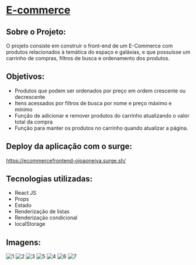 # [E-commerce](https://ecommercefrontend-ojoaoneiva.surge.sh/)

## Sobre o Projeto:
O projeto consiste em construir o front-end de um E-Commerce com produtos relacionados à temática do espaço e galáxias, e que possuísse um carrinho de compras, filtros de busca e ordenamento dos produtos.

## Objetivos:
- Produtos que podem ser ordenados por preço em ordem crescente ou decrescente
- Itens acessados por filtros de busca por nome e preço máximo e mínimo
- Função de adicionar e remover produtos do carrinho atualizando o valor total da compra
- Função para manter os produtos no carrinho quando atualizar a página.

## Deploy da aplicação com o surge:
https://ecommercefrontend-ojoaoneiva.surge.sh/

## Tecnologias utilizadas:
- React JS
- Props
- Estado
- Renderização de listas
- Renderização condicional
- localStorage

## Imagens:

![1](https://github.com/ojoaoneiva/projeto-frontendreact/assets/122841627/7f1b879d-fe32-4005-9c93-3e3ac57de207)
![2](https://github.com/ojoaoneiva/projeto-frontendreact/assets/122841627/a20d1297-f1f7-4f18-bdb7-57e166f03e7d)
![3](https://github.com/ojoaoneiva/projeto-frontendreact/assets/122841627/98330ea0-feed-4ddc-b5a1-1c810ad9cba8)
![5](https://github.com/ojoaoneiva/projeto-frontendreact/assets/122841627/b91949dd-265b-4e34-bdd7-8ff196e016b1)
![4](https://github.com/ojoaoneiva/projeto-frontendreact/assets/122841627/65e1984e-20f1-4b06-a594-36fdbaf285c3)
![6](https://github.com/ojoaoneiva/projeto-frontendreact/assets/122841627/7af3a578-c5b4-45bd-a3f4-38545aac77ae)
![7](https://github.com/ojoaoneiva/projeto-frontendreact/assets/122841627/e0ac5b9c-a805-40cb-9981-f68830ed1821)
